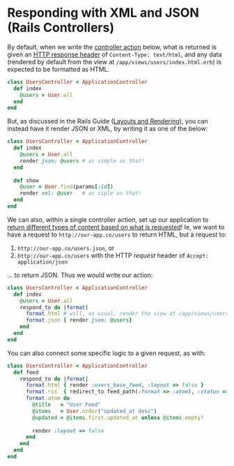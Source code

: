 # Responding with XML and JSON (Rails Controllers)

By default, when we write the [controller action](http://edgeguides.rubyonrails.org/action_controller_overview.html#methods-and-actions) below, what is returned is given an [HTTP response header](http://en.wikipedia.org/wiki/List_of_HTTP_header_fields#Response_fields) of `Content-Type: text/html`, and any data (rendered by default from the view at `/app/views/users/index.html.erb`) is expected to be formatted as HTML.

```ruby
class UsersController < ApplicationController
  def index
    @users = User.all
  end
end
```

But, as discussed in the Rails Guide ([Layouts and Rendering](http://guides.rubyonrails.org/layouts_and_rendering.html#rendering-json)), you can instead have it render JSON or XML, by writing it as one of the below:

```ruby
class UsersController < ApplicationController
  def index
    @users = User.all
    render json: @users # as simple as that!
  end
  
  def show
    @user = User.find(params[:id])
    render xml: @user   # as siple as that!
  end
end
```

We can also, within a single controller action, set up our application to [return different types of content based on what is requested](http://edgeguides.rubyonrails.org/action_controller_overview.html#rendering-xml-and-json-data)! Ie, we want to have a request to `http://our-app.co/users` to return HTML, but a request to:

1. `http://our-app.co/users.json`, or 
2. `http://our-app.co/users` with the HTTP *request* header of `Accept: application/json`

... to return JSON. Thus we would write our action:

```ruby
class UsersController < ApplicationController
  def index
    @users = User.all
    respond_to do |format|
      format.html # will, as usual, render the view at /app/views/users/index.html.erb
      format.json { render json: @users}
    end
  end
end
```

You can also connect some specific logic to a given request, as with:

```ruby
class UsersController < ApplicationController
  def feed
    respond_to do |format|
      format.html { render :users_base_feed, :layout => false }
      format.rss  { redirect_to feed_path(:format => :atom), :status => :moved_permanently }
      format.atom do
        @title   = "User Feed"
        @items   = User.order("updated_at desc")
        @updated = @items.first.updated_at unless @items.empty?
        
        render :layout => false
      end
    end
  end
end
```
